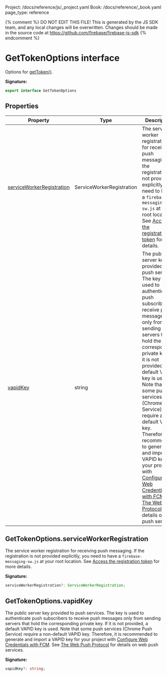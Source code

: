 Project: /docs/reference/js/_project.yaml
Book: /docs/reference/_book.yaml
page_type: reference

{% comment %}
DO NOT EDIT THIS FILE!
This is generated by the JS SDK team, and any local changes will be
overwritten. Changes should be made in the source code at
https://github.com/firebase/firebase-js-sdk
{% endcomment %}

# GetTokenOptions interface
Options for [getToken()](./messaging_.md#gettoken_b538f38)<!-- -->.

<b>Signature:</b>

```typescript
export interface GetTokenOptions 
```

## Properties

|  Property | Type | Description |
|  --- | --- | --- |
|  [serviceWorkerRegistration](./messaging_.gettokenoptions.md#gettokenoptionsserviceworkerregistration) | ServiceWorkerRegistration | The service worker registration for receiving push messaging. If the registration is not provided explicitly, you need to have a <code>firebase-messaging-sw.js</code> at your root location. See [Access the registration token](https://firebase.google.com/docs/cloud-messaging/js/client#access_the_registration_token) for more details. |
|  [vapidKey](./messaging_.gettokenoptions.md#gettokenoptionsvapidkey) | string | The public server key provided to push services. The key is used to authenticate push subscribers to receive push messages only from sending servers that hold the corresponding private key. If it is not provided, a default VAPID key is used. Note that some push services (Chrome Push Service) require a non-default VAPID key. Therefore, it is recommended to generate and import a VAPID key for your project with [Configure Web Credentials with FCM](https://firebase.google.com/docs/cloud-messaging/js/client#configure_web_credentials_in_your_app)<!-- -->. See [The Web Push Protocol](https://developers.google.com/web/fundamentals/push-notifications/web-push-protocol) for details on web push services. |

## GetTokenOptions.serviceWorkerRegistration

The service worker registration for receiving push messaging. If the registration is not provided explicitly, you need to have a `firebase-messaging-sw.js` at your root location. See [Access the registration token](https://firebase.google.com/docs/cloud-messaging/js/client#access_the_registration_token) for more details.

<b>Signature:</b>

```typescript
serviceWorkerRegistration?: ServiceWorkerRegistration;
```

## GetTokenOptions.vapidKey

The public server key provided to push services. The key is used to authenticate push subscribers to receive push messages only from sending servers that hold the corresponding private key. If it is not provided, a default VAPID key is used. Note that some push services (Chrome Push Service) require a non-default VAPID key. Therefore, it is recommended to generate and import a VAPID key for your project with [Configure Web Credentials with FCM](https://firebase.google.com/docs/cloud-messaging/js/client#configure_web_credentials_in_your_app)<!-- -->. See [The Web Push Protocol](https://developers.google.com/web/fundamentals/push-notifications/web-push-protocol) for details on web push services.

<b>Signature:</b>

```typescript
vapidKey?: string;
```
